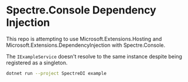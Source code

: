 # Spectre.Console Dependency Injection

This repo is attempting to use Microsoft.Extensions.Hosting and Microsoft.Extensions.DependencyInjection with Spectre.Console.

The `IExampleService` doesn't resolve to the same instance despite being registered as a singleton.

```bash
dotnet run --project SpectreDI example
```
